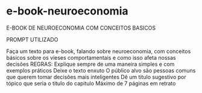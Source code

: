 # e-book-neuroeconomia
E-BOOK DE NEUROECONOMIA COM CONCEITOS BASICOS

PROMPT UTILIZADO

Faça um texto para e-book, falando sobre neuroeconomia, com conceitos básicos sobre os vieses comportamentais e como isso afeta nossas decisões 
REGRAS:
Explique sempre de uma maneira simples e com exemplos práticos
Deixe o texto enxuto
O público alvo são pessoas comuns que querem tomar decisões mais inteligentes
Dê um titulo sugestivo por tópico que seria o titulo do capitulo 
Máximo de 7 páginas em retrato


